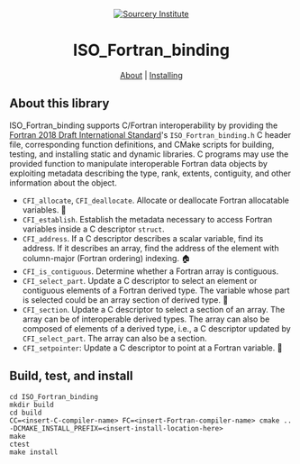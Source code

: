 <a name="top"> </a>

[This document is formatted with GitHub-Flavored Markdown.              ]:#
[For better viewing, including hyperlinks, read it online at            ]:#
[https://github.com/sourceryinstitute/OpenCoarrays/blob/master/README.md]:#
<div align="center">

[![Sourcery Institute][sourcery-institute logo]][Sourcery Institute]


ISO_Fortran_binding
===================

[About](#about-this-library) | [Installing](#build-test-and-install) 

</div>

About this library
------------------
ISO_Fortran_binding supports C/Fortran interoperability by providing the [Fortran 2018 Draft International Standard]'s `ISO_Fortran_binding.h` C header file, corresponding function definitions, and CMake scripts for building, testing, and installing static and dynamic libraries. C programs may use the provided function to manipulate interoperable Fortran data objects by exploiting metadata describing the type, rank, extents, contiguity, and other information about the object.  

* `CFI_allocate`, `CFI_deallocate`. Allocate or deallocate Fortran allocatable variables. 🐏 
* `CFI_establish`. Establish the metadata necessary to access Fortran variables inside a C descriptor `struct`.
* `CFI_address`. If a C descriptor describes a scalar variable, find its address. If it describes an array, find the address of the element with column-major (Fortran ordering) indexing. :house:
* `CFI_is_contiguous`. Determine whether a Fortran array is contiguous.
* `CFI_select_part`. Update a C descriptor to select an element or contiguous elements of a Fortran derived type. The variable whose part is selected could be an array section of derived type. 🚣‍ 
* `CFI_section`. Update a C descriptor to select a section of an array. The array can be of interoperable derived types. The array can also be composed of elements of a derived type, i.e., a C descriptor updated by `CFI_select_part`. The array can also be a section.
* `CFI_setpointer`: Update a C descriptor to point at a Fortran variable. 🏹 

[Fortran 2018 Draft International Standard]: http://isotc.iso.org/livelink/livelink?func=ll&objId=19442438&objAction=Open&viewType=1


Build, test, and install
------------------------ 
```
cd ISO_Fortran_binding 
mkdir build
cd build
CC=<insert-C-compiler-name> FC=<insert-Fortran-compiler-name> cmake .. -DCMAKE_INSTALL_PREFIX=<insert-install-location-here>
make
ctest
make install
```

[sourcery-institute logo]: http://www.sourceryinstitute.org/uploads/4/9/9/6/49967347/sourcery-logo-rgb-hi-rez-1.png
[Sourcery Institute]: http://www.sourceryinstitute.org
